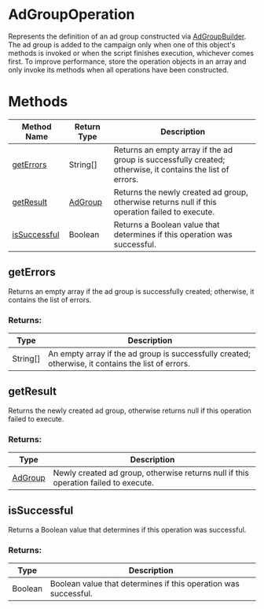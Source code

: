 # AdGroupOperation
Represents the definition of an ad group constructed via [AdGroupBuilder](./AdGroupBuilder). The ad group is added to the campaign only when one of this object's methods is invoked or when the script finishes execution, whichever comes first. To improve performance, store the operation objects in an array and only invoke its methods when all operations have been constructed.

# Methods
|Method Name|Return Type|Description|
|-|-|-
[getErrors](#geterrors)|String[]|Returns an empty array if the ad group is successfully created; otherwise, it contains the list of errors.
[getResult](#getresult)|[AdGroup](./AdGroup)|Returns the newly created ad group, otherwise returns null if this operation failed to execute.
[isSuccessful](#issuccessful)|Boolean|Returns a Boolean value that determines if this operation was successful.

## <a name="geterrors"></a>getErrors
Returns an empty array if the ad group is successfully created; otherwise, it contains the list of errors.

### Returns:
|Type|Description|
|-|-
String[]|An empty array if the ad group is successfully created; otherwise, it contains the list of errors.

## <a name="getresult"></a>getResult
Returns the newly created ad group, otherwise returns null if this operation failed to execute.

### Returns:
|Type|Description|
|-|-
[AdGroup](./AdGroup)|Newly created ad group, otherwise returns null if this operation failed to execute.

## <a name="issuccessful"></a>isSuccessful
Returns a Boolean value that determines if this operation was successful.

### Returns:
|Type|Description|
|-|-
Boolean|Boolean value that determines if this operation was successful.

